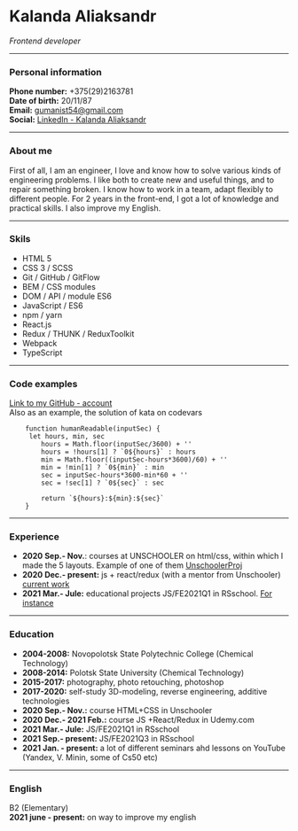   # Kalanda Aliaksandr  

*Frontend developer*  

---
  ### Personal information  

**Phone number:**    +375(29)2163781  
**Date of birth:**   20/11/87  
**Email:**   gumanist54@gmail.com  
**Social:**  [LinkedIn - Kalanda Aliaksandr](https://www.linkedin.com/feed/)  

---  

  ### About me  

First of all, I am an engineer, I love and know how to solve various kinds of engineering problems. 
I like both to create new and useful things, and to repair something broken. 
I know how to work in a team, adapt flexibly to different people. 
For 2 years in the front-end, I got a lot of knowledge and practical skills. 
I also improve my English.

---  

  ### Skils  
  
+ HTML 5
+ CSS 3 / SCSS
+ Git / GitHub / GitFlow
+ BEM / CSS modules
+ DOM / API / module ES6
+ JavaScript / ES6
+ npm / yarn
+ React.js
+ Redux / THUNK / ReduxToolkit
+ Webpack
+ TypeScript
---

  ### Code examples  

[Link to my GitHub - account ](https://github.com/Alex-Kalanda )  
Also as an example, the solution of kata on codevars  

        function humanReadable(inputSec) {
         let hours, min, sec
            hours = Math.floor(inputSec/3600) + ''
            hours = !hours[1] ? `0${hours}` : hours
            min = Math.floor((inputSec-hours*3600)/60) + ''
            min = !min[1] ? `0${min}` : min
            sec = inputSec-hours*3600-min*60 + ''
            sec = !sec[1] ? `0${sec}` : sec
        
            return `${hours}:${min}:${sec}`
        }  

---  
   
  ### Experience  

+ **2020 Sep.- Nov.**: courses at UNSCHOOLER on html/css, within which I made the 5 layouts. 
Example of one of them [UnschoolerProj](https://alex-kalanda.github.io/Unschooler_proj/)  
+ **2020 Dec.- present:** js + react/redux (with a mentor from Unschooler) 
[current work](https://github.com/Alex-Kalanda/Dog_social_net)  
+ **2021 Mar.- Jule:** educational projects JS/FE2021Q1 in RSschool. [For instance](https://rolling-scopes-school.github.io/alex-kalanda-JSFE2021Q1/online-zoo/pages/landing/) 

---  

  ### Education  

+ **2004-2008:** Novopolotsk State Polytechnic College (Chemical Technology)
+ **2008-2014:** Polotsk State University (Chemical Technology)
+ **2015-2017:** photography, photo retouching, photoshop
+ **2017-2020:** self-study 3D-modeling, reverse engineering, additive technologies
+ **2020 Sep.- Nov.:** course HTML+CSS in Unschooler
+ **2020 Dec.- 2021 Feb.:** course JS +React/Redux in Udemy.com
+ **2021 Mar.- Jule:** JS/FE2021Q1 in RSschool
+ **2021 Sep.- present:** JS/FE2021Q3 in RSschool
+ **2021 Jan. - present:** a lot of different seminars ahd lessons on YouTube (Yandex, V. Minin, some of Cs50 etc)


---  

  ### English  

B2 (Elementary)  
**2021 june - present:** on way to improve my english
